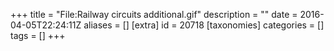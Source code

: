 +++
title = "File:Railway circuits additional.gif"
description = ""
date = 2016-04-05T22:24:11Z
aliases = []
[extra]
id = 20718
[taxonomies]
categories = []
tags = []
+++


